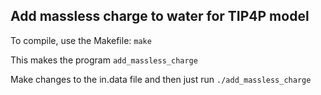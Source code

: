 Add massless charge to water for TIP4P model
---------------------------------------------

To compile, use the Makefile:
`make`

This makes the program `add_massless_charge`

Make changes to the in.data file and then just run `./add_massless_charge`
